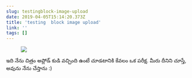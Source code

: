 ```yaml
---
slug: testingblock-image-upload
date: 2019-04-05T15:14:20.373Z
title: 'testing  block image upload'
link: ''
tags: []
---
```

<figure><img src="/images/2019-04-05-testingblock-image-upload.jpeg"></figure>

ఇది నేను చిత్రం అప్లోడ్ కుడి వచ్చింది ఉంటే చూడటానికి కేవలం ఒక పరీక్ష. మీరు దీనిని చూస్తే, అవును నేను చేస్తాను :)


